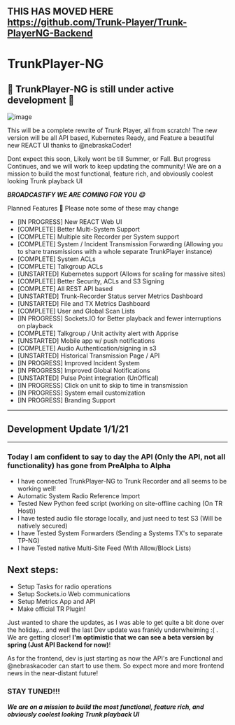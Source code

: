 ## THIS HAS MOVED HERE https://github.com/Trunk-Player/Trunk-PlayerNG-Backend


# TrunkPlayer-NG

## 🚧 TrunkPlayer-NG is still under active development 🚧

![image](https://user-images.githubusercontent.com/11069376/152628284-ec1ba428-c8e4-4ba3-bac4-6ca13ed5ea59.png)

This will be a complete rewrite of Trunk Player, all from scratch! The new version will be all API based, Kubernetes Ready, and Feature a beautiful new REACT UI thanks to @nebraskaCoder!

Dont expect this soon, Likely wont be till Summer, or Fall. But progress Continues, and we will work to keep updating the community! We are on a mission to build the most functional, feature rich, and obviously coolest looking Trunk playback UI


***BROADCASTIFY WE ARE COMING FOR YOU 😉***

Planned Features 🎁
Please note some of these may change

- [IN PROGRESS] New REACT Web UI
- [COMPLETE] Better Multi-System Support
- [COMPLETE] Multiple site Recorder per System support
- [COMPLETE] System / Incident Transmission Forwarding (Allowing you to share transmissions with a whole separate TrunkPlayer instance)
- [COMPLETE] System ACLs
- [COMPLETE] Talkgroup ACLs
- [UNSTARTED] Kubernetes support (Allows for scaling for massive sites)
- [COMPLETE] Better Security, ACLs and S3 Signing
- [COMPLETE] All REST API based
- [UNSTARTED] Trunk-Recorder Status server Metrics Dashboard
- [UNSTARTED] File and TX Metrics Dashboard
- [COMPLETE] User and Global Scan Lists
- [IN PROGRESS] Sockets.IO for Better playback and fewer interruptions on playback
- [COMPLETE] Talkgroup / Unit activity alert with Apprise
- [UNSTARTED] Mobile app w/ push notifications
- [COMPLETE] Audio Authentication/signing in s3
- [UNSTARTED] Historical Transmission Page / API
- [IN PROGRESS] Improved Incident System
- [IN PROGRESS] Improved Global Notifications
- [UNSTARTED] Pulse Point integration (UnOffical)
- [IN PROGRESS] Click on unit to skip to time in transmission
- [IN PROGRESS] System email customization
- [IN PROGRESS] Branding Support

--------------------------------------------------------------------- 
## Development Update 1/1/21
---

### Today I am confident to say to day the API (Only the API, not all functionality) has gone from PreAlpha to Alpha 

- I have connected TrunkPlayer-NG to Trunk Recorder and all seems to be working well!
- Automatic System Radio Reference Import
- Tested New Python feed script (working on site-offline caching (On TR Host))
- I have tested audio file storage locally, and just need to test S3 (Will be natively secured)
- I have Tested System Forwarders (Sending a Systems TX's to separate TP-NG)
- I have Tested native Multi-Site Feed (With Allow/Block Lists)

Next steps:
---
- Setup Tasks for radio operations 
- Setup Sockets.io Web communications
- Setup Metrics App and API
- Make official TR Plugin! 

Just wanted to share the updates, as I was able to get quite a bit done over the holiday... and well the last Dev update was frankly underwhelming :( . We are getting closer! **I'm optimistic that we can see a beta version by spring (Just API Backend for now)**!

As for the frontend, dev is just starting as now the API's are Functional and @nebraskacoder can start to use them. So expect more and more frontend news in the near-distant future!

### STAY TUNED!!!

***We are on a mission to build the most functional, feature rich, and obviously coolest looking Trunk playback UI***

